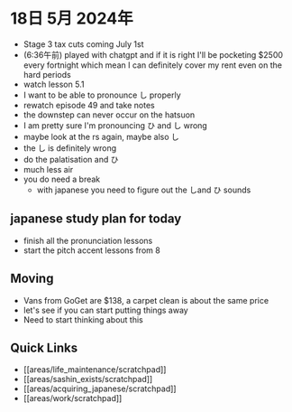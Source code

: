 # 18日 5月 2024年
- Stage 3 tax cuts coming July 1st
- (6:36午前) played with chatgpt and if it is right I'll be pocketing $2500 every fortnight which mean I can definitely cover my rent even on the hard periods
- watch lesson 5.1
- I want to be able to pronounce し properly
- rewatch episode 49 and take notes
- the downstep can never occur on the hatsuon
- I am pretty sure I'm pronouncing ひ and し wrong
- maybe look at the rs again, maybe also し
- the し is definitely wrong
- do the palatisation and ひ
- much less air
- you do need a break
  - with japanese you need to figure out the しand ひ sounds

## japanese study plan for today
- finish all the pronunciation lessons
- start the pitch accent lessons from 8

## Moving 
- Vans from GoGet are $138, a carpet clean is about the same price
 - let's see if you can start putting things away
- Need to start thinking about this


## Quick Links
- [[areas/life_maintenance/scratchpad]]
- [[areas/sashin_exists/scratchpad]]
- [[areas/acquiring_japanese/scratchpad]]
- [[areas/work/scratchpad]]
